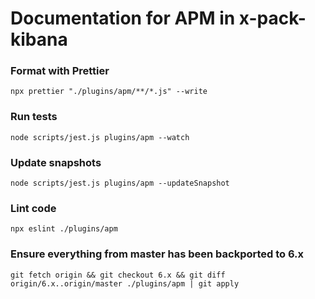 # Documentation for APM in x-pack-kibana

### Format with Prettier
```
npx prettier "./plugins/apm/**/*.js" --write
```

### Run tests
```
node scripts/jest.js plugins/apm --watch
```

### Update snapshots
```
node scripts/jest.js plugins/apm --updateSnapshot
```


### Lint code
```
npx eslint ./plugins/apm
```

### Ensure everything from master has been backported to 6.x
```
git fetch origin && git checkout 6.x && git diff origin/6.x..origin/master ./plugins/apm | git apply
```
